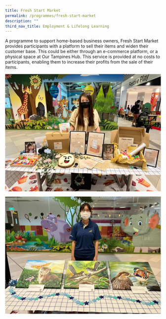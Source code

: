 ```yaml
---
title: Fresh Start Market
permalink: /programmes/fresh-start-market
description: ""
third_nav_title: Employment & Lifelong Learning
---
```

A programme to support home-based business owners, Fresh Start Market provides participants with a platform to sell their items and widen their customer base. This could be either through an e-commerce platform, or a physical space at Our Tampines Hub. This service is provided at no costs to participants, enabling them to increase their profits from the sale of their items.

![](/images/Programmes/Fresh%20Start%20Market%20(1).jpg)

![](/images/Programmes/Fresh%20Start%20Market%20(6).jpg)